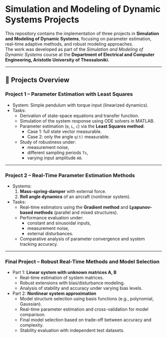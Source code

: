 # Simulation and Modeling of Dynamic Systems Projects

This repository contains the implementation of three projects in **Simulation and Modeling of Dynamic Systems**, focusing on parameter estimation, real-time adaptive methods, and robust modeling approaches.  
The work was developed as part of the *Simulation and Modeling of Dynamic Systems* course at the **Department of Electrical and Computer Engineering, Aristotle University of Thessaloniki.**

---

## 📌 Projects Overview

### **Project 1 – Parameter Estimation with Least Squares**
- System: Simple pendulum with torque input (linearized dynamics).  
- Tasks:
  - Derivation of state-space equations and transfer function.
  - Simulation of the system response using ODE solvers in MATLAB.
  - Parameter estimation (`m`, `L`, `c`) via the **Least Squares method**:
    - Case 1: full state vector measurable.
    - Case 2: only the angle `q(t)` measurable.
  - Study of robustness under:
    - measurement noise,
    - different sampling periods `Ts`,
    - varying input amplitude `A0`.

---

### **Project 2 – Real-Time Parameter Estimation Methods**
- Systems:  
  1. **Mass-spring-damper** with external force.  
  2. **Roll angle dynamics** of an aircraft (nonlinear system).  
- Tasks:
  - Real-time estimators using the **Gradient method** and **Lyapunov-based methods** (parallel and mixed structures).
  - Performance evaluation under:
    - constant and sinusoidal inputs,
    - measurement noise,
    - external disturbances.
  - Comparative analysis of parameter convergence and system tracking accuracy.

---

### **Final Project – Robust Real-Time Methods and Model Selection**
- Part 1: **Linear system with unknown matrices A, B**  
  - Real-time estimation of system matrices.  
  - Robust extensions with bias/disturbance modeling.  
  - Analysis of stability and accuracy under varying bias levels.  
- Part 2: **Nonlinear system approximation**  
  - Model structure selection using basis functions (e.g., polynomial, Gaussian).  
  - Real-time parameter estimation and cross-validation for model comparison.  
  - Final model selection based on trade-off between accuracy and complexity.  
  - Stability evaluation with independent test datasets.
